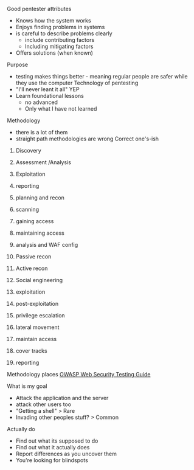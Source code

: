 Good pentester attributes
- Knows how the system works
- Enjoys finding problems in systems
- is careful to describe problems clearly
	- include contributing factors
	- Including mitigating factors
- Offers solutions (when known)

Purpose
- testing makes things better - meaning regular people are safer while they use the computer
Technology of pentesting
- "I'll never leant it all" YEP
- Learn foundational lessons
	- no advanced
	- Only what I have not learned

Methodology
- there is a lot of them
- straight path methodologies are wrong
Correct one's-ish
1. Discovery
2. Assessment /Analysis
3. Exploitation
4. reporting

1. planning and recon
2. scanning
3. gaining access
4. maintaining access
5. analysis and WAF config

1. Passive recon
2. Active recon
3. Social engineering
4. exploitation
5. post-exploitation
6. privilege escalation
7. lateral movement
8. maintain access
9. cover tracks
10. reporting

Methodology places
[OWASP Web Security Testing Guide](https://owasp.org/www-project-web-security-testing-guide/)

What is my goal
- Attack the application and the server
- attack other users too
- "Getting a shell" > Rare
- Invading other peoples stuff? > Common

Actually do
- Find out what its supposed to do
- Find out what it actually does
- Report differences as you uncover them
- You're looking for blindspots